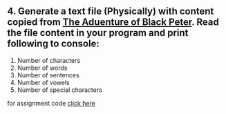 ## 4. Generate a text file (Physically) with content copied from [The Aduenture of Black Peter](http://textfiles.com/stories/blackp.txt). Read the file content in your program and print following to console:
1. Number of characters
1. Number of words
1. Number of sentences
1. Number of vowels
1. Number of special characters



for assignment code 
[click here](https://github.com/Cotiviti-NET-Classes/Jidesh-NET/blob/main/csharpbasic/executer/program.cs)
